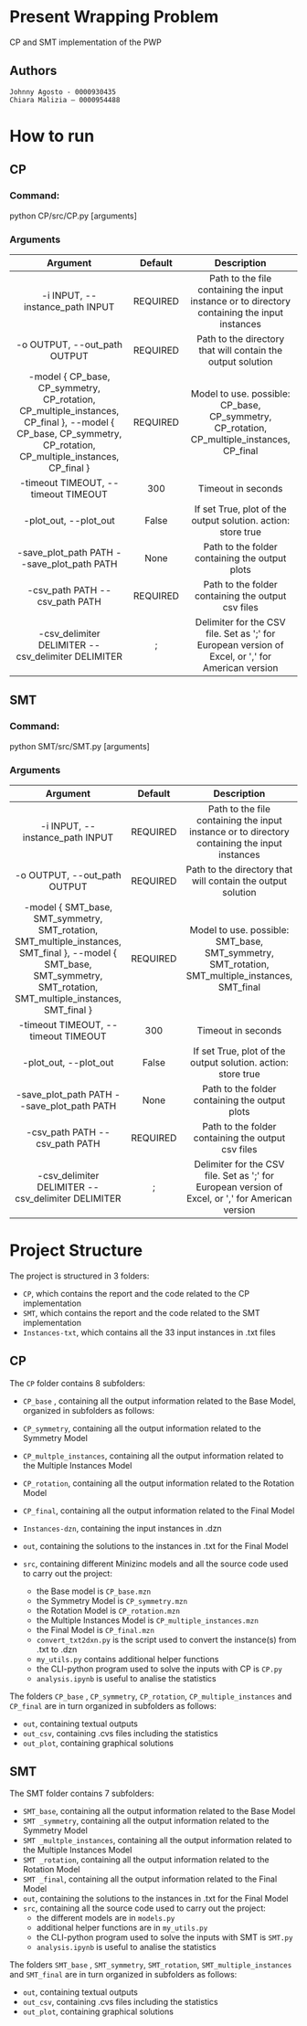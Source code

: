# **Present Wrapping Problem**
CP and SMT implementation of the PWP

## Authors
	Johnny Agosto - 0000930435
	Chiara Malizia – 0000954488

# **How to run** 

## **CP**

### Command:
python CP/src/CP.py [arguments]

### Arguments

|             Argument             |       Default       |       Description       |
|:--------------------------------:|:-------------------:|:------------------------:|
| -i INPUT, --instance_path INPUT  | REQUIRED | Path to the file containing the input instance or to directory containing the input instances |
| -o OUTPUT, --out_path OUTPUT | REQUIRED | Path to the directory that will contain the output solution |
|-model { CP_base, CP_symmetry, CP_rotation, CP_multiple_instances, CP_final }, --model { CP_base, CP_symmetry, CP_rotation, CP_multiple_instances, CP_final }| REQUIRED | Model to use. possible: CP_base, CP_symmetry, CP_rotation, CP_multiple_instances, CP_final |
-timeout TIMEOUT, --timeout TIMEOUT	| 300 |Timeout in seconds|
-plot_out, --plot_out| False | If set True, plot of the output solution. action: store true |
-save_plot_path PATH --save_plot_path PATH | None | Path to the folder containing the output plots|
-csv_path PATH --csv_path PATH | REQUIRED	| Path to the folder containing the output csv files |
-csv_delimiter DELIMITER --csv_delimiter DELIMITER | ; | Delimiter for the CSV file. Set as ';' for European version of Excel, or ',' for American version|



## **SMT**


### Command:
python SMT/src/SMT.py [arguments]

### Arguments

|             Argument             |       Default       |       Description       |
|:--------------------------------:|:-------------------:|:------------------------:|
| -i INPUT, --instance_path INPUT  | REQUIRED | Path to the file containing the input instance or to directory containing the input instances |
| -o OUTPUT, --out_path OUTPUT | REQUIRED | Path to the directory that will contain the output solution |
|-model { SMT_base, SMT_symmetry, SMT_rotation, SMT_multiple_instances, SMT_final }, --model { SMT_base, SMT_symmetry, SMT_rotation, SMT_multiple_instances, SMT_final }| REQUIRED | Model to use. possible: SMT_base, SMT_symmetry, SMT_rotation, SMT_multiple_instances, SMT_final |
-timeout TIMEOUT, --timeout	TIMEOUT | 300 |Timeout in seconds|
-plot_out, --plot_out| False | If set True, plot of the output solution. action: store true |
-save_plot_path PATH --save_plot_path PATH | None | Path to the folder containing the output plots|
-csv_path PATH --csv_path PATH | REQUIRED | Path to the folder containing the output csv files |
-csv_delimiter DELIMITER --csv_delimiter DELIMITER | ;	| Delimiter for the CSV file. Set as ';' for European version of Excel, or ',' for American version|


# **Project Structure**
The project is structured in 3 folders:
 * `CP`, which contains the report and the code related to the CP implementation
 * `SMT`, which contains the report and the code related to the SMT implementation
 * `Instances-txt`, which contains all the 33 input instances in .txt files

## **CP**
The `CP` folder contains 8 subfolders:
* `CP_base` , containing all the output information related to the Base Model, organized in subfolders as follows:

* `CP_symmetry`, containing all the output information related to the Symmetry Model
* `CP_multple_instances`, containing all the output information related to the Multiple Instances Model
* `CP_rotation`, containing all the output information related to the Rotation Model
* `CP_final`, containing all the output information related to the Final Model
* `Instances-dzn`, containing the input instances in .dzn
* `out`, containing the solutions to the instances in .txt for the Final Model
* `src`, containing different Minizinc models and all the source code used to carry out the project:
	* the Base model is `CP_base.mzn` 
	* the Symmetry Model is `CP_symmetry.mzn` 
	* the Rotation Model is `CP_rotation.mzn` 
	* the Multiple Instances Model is `CP_multiple_instances.mzn`
	* the Final Model is `CP_final.mzn`
	* `convert_txt2dxn.py` is the script used to convert the instance(s) from .txt to .dzn
	* `my_utils.py` contains additional helper functions
	* the CLI-python program used to solve the inputs with CP is `CP.py`
	* `analysis.ipynb` is useful to analise the statistics

The folders `CP_base` , `CP_symmetry`, `CP_rotation`, `CP_multiple_instances` and `CP_final` are in turn organized in subfolders as follows:
* `out`, containing textual outputs
* `out_csv`, containing .cvs files including the statistics
* `out_plot`, containing graphical solutions

## **SMT**
The SMT folder contains 7 subfolders:
* `SMT_base`, containing all the output information related to the Base Model
* `SMT _symmetry`, containing all the output information related to the Symmetry Model
* `SMT _multple_instances`, containing all the output information related to the Multiple Instances Model
* `SMT _rotation`, containing all the output information related to the Rotation Model
* `SMT _final`, containing all the output information related to the Final Model
* `out`, containing the solutions to the instances in .txt for the Final Model
* `src`, containing all the source code used to carry out the project:
	* the different models are in `models.py`
	* additional helper functions are in `my_utils.py`
	* the CLI-python program used to solve the inputs with SMT is `SMT.py`
	* `analysis.ipynb` is useful to analise the statistics

The folders `SMT_base` , `SMT_symmetry`, `SMT_rotation`, `SMT_multiple_instances` and `SMT_final` are in turn organized in subfolders as follows:
* `out`, containing textual outputs
* `out_csv`, containing .cvs files including the statistics
* `out_plot`, containing graphical solutions



